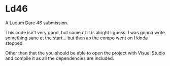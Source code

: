 # Ld46
A Ludum Dare 46 submission.

This code isn't very good, but some of it is alright I guess.
I was gonna write something sane at the start... but then as the compo went on I kinda stopped.

Other than that the you should be able to open the project with Visual Studio and compile it as all the dependencies are included.
